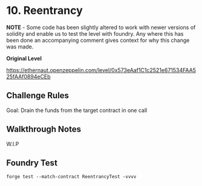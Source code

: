 # 10. Reentrancy

**NOTE** - Some code has been slightly altered to work with newer versions of solidity and enable us to test the level with foundry. Any where this has been done an accompanying comment gives context for why this change was made. 

**Original Level**

https://ethernaut.openzeppelin.com/level/0x573eAaf1C1c2521e671534FAA525fAAf0894eCEb

## Challenge Rules

Goal: Drain the funds from the target contract in one call

## Walkthrough Notes

W.I.P

## Foundry Test

```
forge test --match-contract ReentrancyTest -vvvv
```